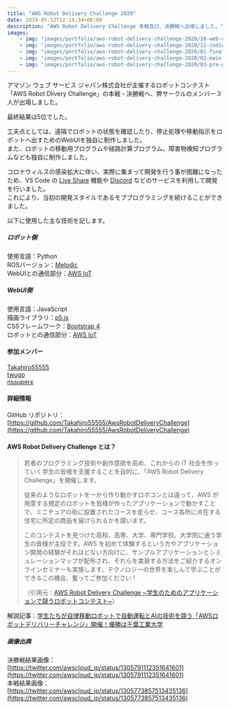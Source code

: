 ```yaml
---
title: "AWS Robot Delivery Challenge 2020"
date: 2019-05-12T12:14:34+06:00
description: "AWS Robot Delivery Challenge 本戦及び、決勝戦へ出場しました。"
images:
    - img: "images/portfolio/aws-robot-delivery-challenge-2020/10-web-ui.jpeg"
    - img: "images/portfolio/aws-robot-delivery-challenge-2020/11-coding.JPG"
    - img: "images/portfolio/aws-robot-delivery-challenge-2020/01-final-game-result.jpeg"
    - img: "images/portfolio/aws-robot-delivery-challenge-2020/02-main-game-result.jpeg"
    - img: "images/portfolio/aws-robot-delivery-challenge-2020/03-pre-game-result.jpeg"
---
```


アマゾン ウェブ サービス ジャパン株式会社が主催するロボットコンテスト「AWS Robot Dlivery Challenge」の本戦・決勝戦へ、弊サークルのメンバー３人が出場しました。

最終結果は5位でした。

工夫点としては、遠隔でロボットの状態を確認したり、停止処理や移動指示をロボットへ出すためのWebUIを独自に制作しました。  
また、ロボットの移動用プログラムや経路計算プログラム、障害物検知プログラムなども独自に制作しました。  

コロナウィルスの感染拡大に伴い、実際に集まって開発を行う事が困難になったため、VS Code の [Live Share](https://visualstudio.microsoft.com/ja/services/live-share/) 機能や [Discord](https://discord.com/) などのサービスを利用して開発を行いました。  
これにより、当初の開発スタイルであるモブプログラミングを続けることができました。

以下に使用した主な技術を記します。

##### ロボット側
使用言語：Python  
ROSバージョン：[Melodic](http://wiki.ros.org/melodic)  
WebUIとの通信部分：[AWS IoT](https://aws.amazon.com/jp/iot/)


##### WebUI側
使用言語：JavaScript  
描画ライブラリ：[p5.js](https://p5js.org/)  
CSSフレームワーク：[Bootstrap 4](https://getbootstrap.jp/docs/4.5/extend/icons/)  
ロボットとの通信部分：[AWS IoT](https://aws.amazon.com/jp/iot/)  


#### 参加メンバー
[Takahiro55555](https://github.com/Takahiro55555)  
[twugo](https://github.com/twugo)  
[nssuperx](https://github.com/nssuperx)  

#### 詳細情報
GitHub リポジトリ：[https://github.com/Takahiro55555/AwsRobotDeliveryChallenge](https://github.com/Takahiro55555/AwsRobotDeliveryChallenge)


#### AWS Robot Delivery Challenge とは？

> 若者のプログラミング技術や創作意欲を高め、これからの IT 社会を作っていく学生の皆様を支援することを目的に、「AWS Robot Delivery Challenge」を開催します。
>  
> 従来のようなロボットを一から作り動かすロボコンとは違って、AWS が用意する規定のロボットを皆様が作ったアプリケーションで動かすことで、ミニチュアの街に設置されたコースを走らせ、コース各所に点在する住宅に所定の商品を届けられるかを競います。
>  
> このコンテストを見つけた高校、高専、大学、専門学校、大学院に通う学生の皆様が主役です。AWS を初めて体験するという方やアプリケーション開発の経験がそれほどない方向けに、サンプルアプリケーションとシミュレーションマップが配布され、それらを実装する方法をご紹介するオンラインセミナーも実施します。テクノロジーの世界を楽しんで学ぶことができるこの機会、奮ってご参加ください !
> 
> （引用元：[AWS Robot Delivery Challenge ~学生のためのアプリケーションで競うロボットコンテスト~](https://aws.amazon.com/jp/robot-delivery-challenge/)）

解説記事：[学生たちが自律移動ロボットで自動運転とAIの技術を競う「AWSロボットデリバリーチャレンジ」開催！優勝は千葉工業大学](https://robotstart.info/2020/09/16/aws-robot-dc-2020.html)

##### 画像出典
決勝戦結果画像：[https://twitter.com/awscloud_jp/status/1305791112351641601](https://twitter.com/awscloud_jp/status/1305791112351641601)  
本戦結果画像：[https://twitter.com/awscloud_jp/status/1305773857513435136](https://twitter.com/awscloud_jp/status/1305773857513435136)  
